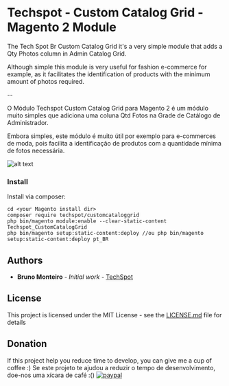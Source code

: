 # Techspot - Custom Catalog Grid - Magento 2 Module

The Tech Spot Br Custom Catalog Grid it's a very simple module that adds a Qty Photos column in Admin Catalog Grid.

Although simple this module is very useful for fashion e-commerce for example, as it facilitates the identification of products with the minimum amount of photos required.

--

O Módulo Techspot Custom Catalog Grid para Magento 2 é um módulo muito simples que adiciona uma coluna Qtd Fotos na Grade de Catálogo de Administrador.

Embora simples, este módulo é muito útil por exemplo para e-commerces de moda, pois facilita a identificação de produtos com a quantidade mínima de fotos necessária.

![alt text](http://techspot.com.br/github/customcataloggrid_demo.png)

### Install

Install via composer:

```
cd <your Magento install dir>
composer require techspot/customcataloggrid
php bin/magento module:enable --clear-static-content Techspot_CustomCatalogGrid
php bin/magento setup:static-content:deploy //ou php bin/magento setup:static-content:deploy pt_BR
```

## Authors

* **Bruno Monteiro** - *Initial work* - [TechSpot](https://github.com/techspotbr)

## License

This project is licensed under the MIT License - see the [LICENSE.md](LICENSE.md) file for details

## Donation
If this project help you reduce time to develop, you can give me a cup of coffee :) 
Se este projeto te ajudou a reduzir o tempo de desenvolvimento, doe-nos uma xícara de café :()
[![paypal](https://www.paypalobjects.com/en_US/i/btn/btn_donateCC_LG.gif)](https://www.paypal.com/cgi-bin/webscr?cmd=_donations&business=techspot%40techspot%2ecom%2ebr&lc=BR&item_name=TechSpot&currency_code=BRL&bn=PP%2dDonationsBF%3abtn_donateCC_LG%2egif%3aNonHosted)

